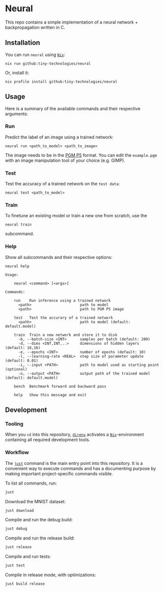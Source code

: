 # Neural

This repo contains a simple implementation of a neural network + backpropagation written in C.

## Installation

You can run `neural` using [`Nix`](https://zero-to-nix.com/):

```
nix run github:tiny-technologies/neural
```

Or, install it:

```
nix profile install github:tiny-technologies/neural
```

## Usage

Here is a summary of the available commands and their respective arguments:

### Run

Predict the label of an image using a trained network:

```
neural run <path_to_model> <path_to_image>
```

The image needs to be in the [PGM P5](https://en.wikipedia.org/wiki/Netpbm) format. You can edit the `example.pgm` with an image manipulation tool of your choice (e.g. GIMP).

### Test

Test the accuracy of a trained network on the `test data`:

```
neural test <path_to_model>
```

### Train

To finetune an existing model or train a new one from scratch, use the

```
neural train
```

subcommand.

### Help

Show all subcommands and their respective options:

```
neural help
```

```
Usage:

    neural <command> [<args>]

Commands:

    run    Run inference using a trained network
      <path>                      path to model
      <path>                      path to PGM P5 image 

    test   Test the accurary of a trained network
      <path>                      path to model (default: default.model)

    train  Train a new network and store it to disk
      -b, --batch-size <INT>      samples per batch (default: 200)
      -d, --dims <INT,INT,..>     dimensions of hidden layers (default: 16,16)
      -e, --epochs <INT>          number of epochs (default: 10)
      -l, --learning-rate <REAL>  step size of parameter update (default: 0.01)
      -i, --input <PATH>          path to model used as starting point (optional)
      -o, --output <PATH>         output path of the trained model (default: default.model)

    bench  Benchmark forward and backward pass

    help   Show this message and exit

```

## Development

### Tooling

When you `cd` into this repository, [`direnv`](https://direnv.net/) activates a [`Nix`](https://zero-to-nix.com/)-environment containing all required development tools.

### Workflow

The [`just`](https://github.com/casey/just) command is the main entry point into this repository. It is a convenient way to execute commands and has a documenting purpose by making important project-specific commands visible.

To list all commands, run:

```sh
just
```

Download the MNIST dataset:

```sh
just download
```

Compile and run the debug build:

```sh
just debug
```

Compile and run the release build:

```sh
just release
```

Compile and run tests:

```sh
just test
```

Compile in release mode, with optimizations:

```sh
just build release
```
